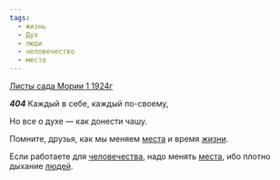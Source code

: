 ```yaml
---
tags:
  - жизнь
  - Дух
  - люди
  - человечество
  - место
---
```


[Листы сада Мории 1 1924г](https://127.0.0.1:4002/agni/1924)

___404___
Каждый в себе, каждый по-своему,   

Но все о духе — как донести чашу.   

Помните, друзья, как мы меняем [места](../../../tags/#место) и время [жизни](../../../tags/#жизнь).   

Если работаете для [человечества](../../../tags/#человечество), надо менять [места](../../../tags/#место), ибо плотно дыхание [людей](../../../tags/#люди).   

